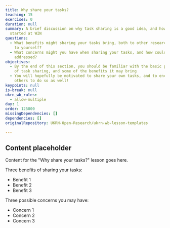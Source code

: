 ```yaml
---
title: Why share your tasks?
teaching: 15
exercises: 0
duration: null
summary: A brief discussion on why task sharing is a good idea, and how to get
  started at WIN
questions:
  - What benefits might sharing your tasks bring, both to other researchers and
    to yourself?
  - What concerns might you have when sharing your tasks, and how could these be
    addressed?
objectives:
  - By the end of this section, you should be familiar with the basic principles
    of task sharing, and some of the benefits it may bring
  - You will hopefully be motivated to share your own tasks, and to encourage
    others to do so as well!
keypoints: null
is-break: null
ukrn_wb_rules:
  - allow-multiple
day: 1
order: 125000
missingDependencies: []
dependencies: []
originalRepository: UKRN-Open-Research/ukrn-wb-lesson-templates

---
```

## Content placeholder

Content for the "Why share your tasks?" lesson goes here.

Three benefits of sharing your tasks:
- Benefit 1
- Benefit 2
- Benefit 3

Three possible concerns you may have:
- Concern 1
- Concern 2
- Concern 3

